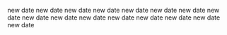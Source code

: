
new date
new date
new date
new date
new date
new date
new date
new date
new date
new date
new date
new date
new date
new date
new date
new date